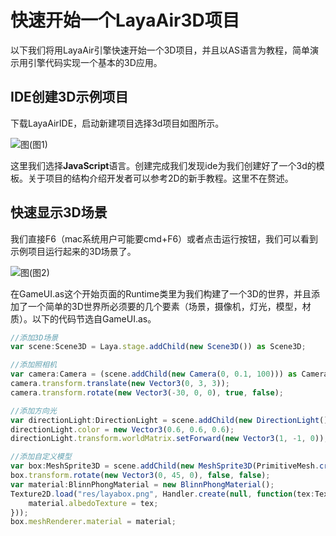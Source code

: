 # 快速开始一个LayaAir3D项目

以下我们将用LayaAir引擎快速开始一个3D项目，并且以AS语言为教程，简单演示用引擎代码实现一个基本的3D应用。

## IDE创建3D示例项目

下载LayaAirIDE，启动新建项目选择3d项目如图所示。

![图](img/1.png)(图1)

这里我们选择**JavaScript**语言。创建完成我们发现ide为我们创建好了一个3d的模板。关于项目的结构介绍开发者可以参考2D的新手教程。这里不在赘述。

## 快速显示3D场景

我们直接F6（mac系统用户可能要cmd+F6）或者点击运行按钮，我们可以看到示例项目运行起来的3D场景了。

![图](img/2.png)(图2)

​	在GameUI.as这个开始页面的Runtime类里为我们构建了一个3D的世界，并且添加了一个简单的3D世界所必须要的几个要素（场景，摄像机，灯光，模型，材质）。以下的代码节选自GameUI.as。

```typescript
//添加3D场景
var scene:Scene3D = Laya.stage.addChild(new Scene3D()) as Scene3D;

//添加照相机
var camera:Camera = (scene.addChild(new Camera(0, 0.1, 100))) as Camera;
camera.transform.translate(new Vector3(0, 3, 3));
camera.transform.rotate(new Vector3(-30, 0, 0), true, false);

//添加方向光
var directionLight:DirectionLight = scene.addChild(new DirectionLight()) as DirectionLight;
directionLight.color = new Vector3(0.6, 0.6, 0.6);
directionLight.transform.worldMatrix.setForward(new Vector3(1, -1, 0));

//添加自定义模型
var box:MeshSprite3D = scene.addChild(new MeshSprite3D(PrimitiveMesh.createBox(1, 1, 1))) as MeshSprite3D;
box.transform.rotate(new Vector3(0, 45, 0), false, false);
var material:BlinnPhongMaterial = new BlinnPhongMaterial();
Texture2D.load("res/layabox.png", Handler.create(null, function(tex:Texture2D):void {
    material.albedoTexture = tex;
}));
box.meshRenderer.material = material;
```

##### 	